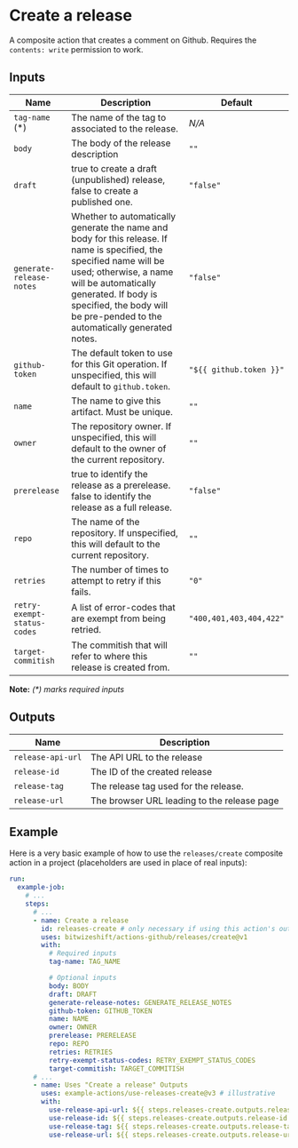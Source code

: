 # Create a release

<!-- These docs are generated by a tool -->

A composite action that creates a comment on Github.
Requires the `contents: write` permission to work.

## Inputs

| Name | Description | Default |
|------|-------------|---------|
| `tag-name` (*) | The name of the tag to associated to the release. | _N/A_ |
| `body` | The body of the release description | `""` |
| `draft` | true to create a draft (unpublished) release, false to create a published one.  | `"false"` |
| `generate-release-notes` | Whether to automatically generate the name and body for this release. If name is specified, the specified name will be used; otherwise, a name will be automatically generated. If body is specified, the body will be pre-pended to the automatically generated notes.  | `"false"` |
| `github-token` | The default token to use for this Git operation. If unspecified, this will default to `github.token`.  | `"${{ github.token }}"` |
| `name` | The name to give this artifact. Must be unique. | `""` |
| `owner` | The repository owner. If unspecified, this will default to the owner of the current repository.  | `""` |
| `prerelease` | true to identify the release as a prerelease. false to identify the release as a full release.  | `"false"` |
| `repo` | The name of the repository. If unspecified, this will default to the current repository.  | `""` |
| `retries` | The number of times to attempt to retry if this fails.  | `"0"` |
| `retry-exempt-status-codes` | A list of error-codes that are exempt from being retried.  | `"400,401,403,404,422"` |
| `target-commitish` | The commitish that will refer to where this release is created from. | `""` |

**Note:** _(*) marks required inputs_

## Outputs

| Name | Description |
|------|-------------|
| `release-api-url` | The API URL to the release |
| `release-id` | The ID of the created release |
| `release-tag` | The release tag used for the release. |
| `release-url` | The browser URL leading to the release page |

## Example

Here is a very basic example of how to use the `releases/create` composite action
in a project (placeholders are used in place of real inputs):

```yaml
run:
  example-job:
    # ... 
    steps:
      # ... 
      - name: Create a release
        id: releases-create # only necessary if using this action's output(s)
        uses: bitwizeshift/actions-github/releases/create@v1
        with:
          # Required inputs
          tag-name: TAG_NAME

          # Optional inputs
          body: BODY
          draft: DRAFT
          generate-release-notes: GENERATE_RELEASE_NOTES
          github-token: GITHUB_TOKEN
          name: NAME
          owner: OWNER
          prerelease: PRERELEASE
          repo: REPO
          retries: RETRIES
          retry-exempt-status-codes: RETRY_EXEMPT_STATUS_CODES
          target-commitish: TARGET_COMMITISH
      # ... 
      - name: Uses "Create a release" Outputs
        uses: example-actions/use-releases-create@v3 # illustrative
        with:
          use-release-api-url: ${{ steps.releases-create.outputs.release-api-url }}
          use-release-id: ${{ steps.releases-create.outputs.release-id }}
          use-release-tag: ${{ steps.releases-create.outputs.release-tag }}
          use-release-url: ${{ steps.releases-create.outputs.release-url }}
```
